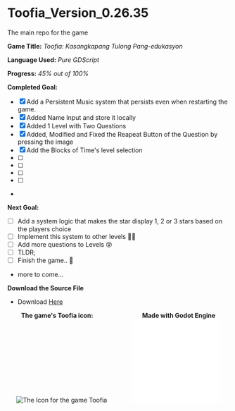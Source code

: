 # Toofia_Version_0.26.35
 The main repo for the game

**Game Title:** *Toofia: Kasangkapang Tulong Pang-edukasyon*

**Language Used:** *Pure GDScript*

**Progress:** *45% out of 100%*

**Completed Goal:**
- [x] Add a Persistent Music system that persists even when restarting the game.
- [x] Added Name Input and store it locally
- [x] Added 1 Level with Two Questions
- [x] Added, Modified and Fixed the Reapeat Button of the Question by pressing the image
- [x] Add the Blocks of Time's level selection
- [  ] 
- [  ]
- [  ]
- [  ]
- 
**Next Goal:**
- [  ] Add a system logic that makes the star display 1, 2 or 3 stars based on the players choice
- [  ] Implement this system to other levels :face_with_spiral_eyes:
- [  ] Add more questions to Levels :dizzy_face:
- [  ] TLDR;
- [  ] Finish the game.. :tada:
- more to come...

 

**Download the Source File**
- Download [Here](https://github.com/Moggle-Khraum/Toofia_Version_0.26.35/archive/refs/heads/main.zip)


<p align="center">
    <b> The game's Toofia icon:</b> &emsp; &emsp; &emsp; &emsp; &emsp; &emsp; <b> Made with Godot Engine</b><br>
    <img width="200" src="Assets/Icons/win7icon.ico" alt="The Icon for the game Toofia" title="Toofia Icon"> &emsp; &emsp; &emsp; <img width="200" src="Assets/Images/logo_godot.png" alt="Godot Engine Logo" title="Godot Engine">
    <br>
</p>

    
